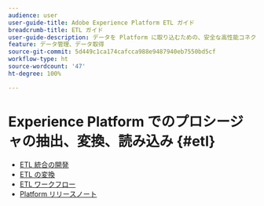 ```yaml
---
audience: user
user-guide-title: Adobe Experience Platform ETL ガイド
breadcrumb-title: ETL ガイド
user-guide-description: データを Platform に取り込むための、安全な高性能コネクターを作成する一般的な手順について説明します。
feature: データ管理、データ取得
source-git-commit: 5d449c1ca174cafcca988e9487940eb7550bd5cf
workflow-type: ht
source-wordcount: '47'
ht-degree: 100%

---
```



# Experience Platform でのプロシージャの抽出、変換、読み込み {#etl}

- [ETL 統合の開発](home.md)
- [ETL の変換](transformations.md)
- [ETL ワークフロー](workflow.md)
- [Platform リリースノート](https://docs.adobe.com/content/help/ja-JP/experience-platform/release-notes/latest.html)